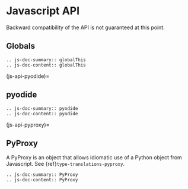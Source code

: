 # Javascript API

Backward compatibility of the API is not guaranteed at this point.

## Globals

```{eval-rst}
.. js-doc-summary:: globalThis
.. js-doc-content:: globalThis
```

(js-api-pyodide)=

## pyodide

```{eval-rst}
.. js-doc-summary:: pyodide
.. js-doc-content:: pyodide
```

(js-api-pyproxy)=

## PyProxy

A PyProxy is an object that allows idiomatic use of a Python object from Javascript. See {ref}`type-translations-pyproxy`.

```{eval-rst}
.. js-doc-summary:: PyProxy
.. js-doc-content:: PyProxy
```
